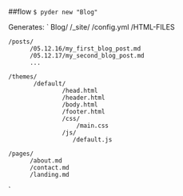 ##flow
`$ pyder new "Blog"`

Generates:
`
Blog/
    /_site/
          /config.yml
          /HTML-FILES
    
    /posts/
          /05.12.16/my_first_blog_post.md
          /05.12.17/my_second_blog_post.md
          ...

    /themes/
           /default/
                   /head.html
                   /header.html
                   /body.html
                   /footer.html
                   /css/
                       /main.css
                   /js/
                      /default.js
            
    /pages/
          /about.md
          /contact.md
          /landing.md
`
